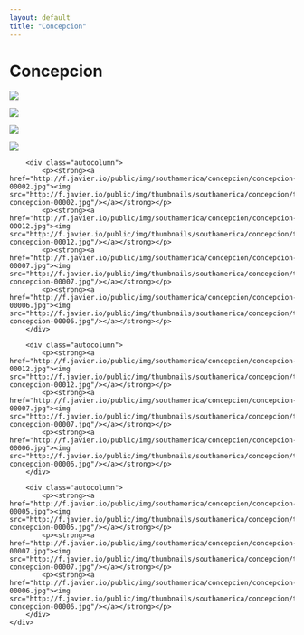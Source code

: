 ```yaml
---
layout: default
title: "Concepcion"
---
```


<h1 class="page" style="padding-left:0%;">Concepcion</h1>
<div class="page">
    <div class="autowide">
        <div class="autocolumn">
            <p><strong><a href="http://f.javier.io/public/img/southamerica/concepcion/concepcion-00010.jpg"><img src="http://f.javier.io/public/img/thumbnails/southamerica/concepcion/thumbnail-concepcion-00010.jpg"/></a></strong></p>
            <p><strong><a href="http://f.javier.io/public/img/southamerica/concepcion/concepcion-00012.jpg"><img src="http://f.javier.io/public/img/thumbnails/southamerica/concepcion/thumbnail-concepcion-00012.jpg"/></a></strong></p>
            <p><strong><a href="http://f.javier.io/public/img/southamerica/concepcion/concepcion-00007.jpg"><img src="http://f.javier.io/public/img/thumbnails/southamerica/concepcion/thumbnail-concepcion-00007.jpg"/></a></strong></p>
            <p><strong><a href="http://f.javier.io/public/img/southamerica/concepcion/concepcion-00006.jpg"><img src="http://f.javier.io/public/img/thumbnails/southamerica/concepcion/thumbnail-concepcion-00006.jpg"/></a></strong></p>
        </div>

        <div class="autocolumn">
            <p><strong><a href="http://f.javier.io/public/img/southamerica/concepcion/concepcion-00002.jpg"><img src="http://f.javier.io/public/img/thumbnails/southamerica/concepcion/thumbnail-concepcion-00002.jpg"/></a></strong></p>
            <p><strong><a href="http://f.javier.io/public/img/southamerica/concepcion/concepcion-00012.jpg"><img src="http://f.javier.io/public/img/thumbnails/southamerica/concepcion/thumbnail-concepcion-00012.jpg"/></a></strong></p>
            <p><strong><a href="http://f.javier.io/public/img/southamerica/concepcion/concepcion-00007.jpg"><img src="http://f.javier.io/public/img/thumbnails/southamerica/concepcion/thumbnail-concepcion-00007.jpg"/></a></strong></p>
            <p><strong><a href="http://f.javier.io/public/img/southamerica/concepcion/concepcion-00006.jpg"><img src="http://f.javier.io/public/img/thumbnails/southamerica/concepcion/thumbnail-concepcion-00006.jpg"/></a></strong></p>
        </div>

        <div class="autocolumn">
            <p><strong><a href="http://f.javier.io/public/img/southamerica/concepcion/concepcion-00012.jpg"><img src="http://f.javier.io/public/img/thumbnails/southamerica/concepcion/thumbnail-concepcion-00012.jpg"/></a></strong></p>
            <p><strong><a href="http://f.javier.io/public/img/southamerica/concepcion/concepcion-00007.jpg"><img src="http://f.javier.io/public/img/thumbnails/southamerica/concepcion/thumbnail-concepcion-00007.jpg"/></a></strong></p>
            <p><strong><a href="http://f.javier.io/public/img/southamerica/concepcion/concepcion-00006.jpg"><img src="http://f.javier.io/public/img/thumbnails/southamerica/concepcion/thumbnail-concepcion-00006.jpg"/></a></strong></p>
        </div>

        <div class="autocolumn">
            <p><strong><a href="http://f.javier.io/public/img/southamerica/concepcion/concepcion-00005.jpg"><img src="http://f.javier.io/public/img/thumbnails/southamerica/concepcion/thumbnail-concepcion-00005.jpg"/></a></strong></p>
            <p><strong><a href="http://f.javier.io/public/img/southamerica/concepcion/concepcion-00007.jpg"><img src="http://f.javier.io/public/img/thumbnails/southamerica/concepcion/thumbnail-concepcion-00007.jpg"/></a></strong></p>
            <p><strong><a href="http://f.javier.io/public/img/southamerica/concepcion/concepcion-00006.jpg"><img src="http://f.javier.io/public/img/thumbnails/southamerica/concepcion/thumbnail-concepcion-00006.jpg"/></a></strong></p>
        </div>
    </div>
</div>
